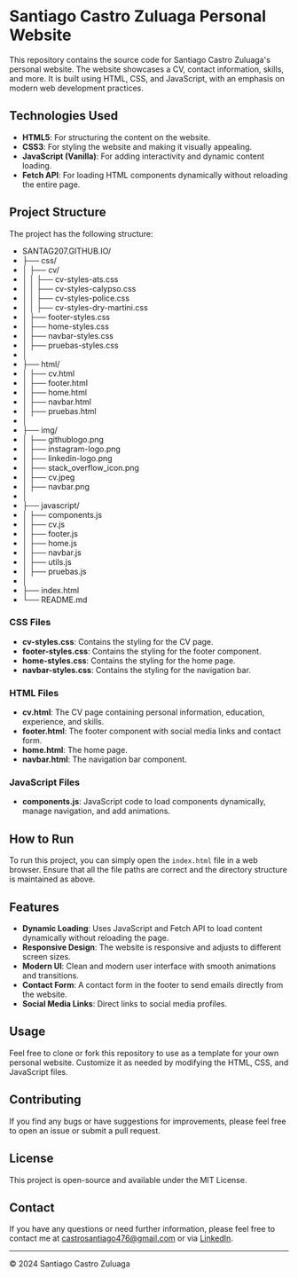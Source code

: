 # Santiago Castro Zuluaga Personal Website

This repository contains the source code for Santiago Castro Zuluaga's personal website. The website showcases a CV, contact information, skills, and more. It is built using HTML, CSS, and JavaScript, with an emphasis on modern web development practices.

## Technologies Used

- **HTML5**: For structuring the content on the website.
- **CSS3**: For styling the website and making it visually appealing.
- **JavaScript (Vanilla)**: For adding interactivity and dynamic content loading.
- **Fetch API**: For loading HTML components dynamically without reloading the entire page.

## Project Structure

The project has the following structure:
- SANTAG207.GITHUB.IO/
- ├── css/
- │   ├── cv/
- │   │   ├── cv-styles-ats.css
- │   │   ├── cv-styles-calypso.css
- │   │   ├── cv-styles-police.css
- │   │   ├── cv-styles-dry-martini.css
- │   ├── footer-styles.css
- │   ├── home-styles.css
- │   ├── navbar-styles.css
- │   ├── pruebas-styles.css
- │
- ├── html/
- │   ├── cv.html
- │   ├── footer.html
- │   ├── home.html
- │   ├── navbar.html
- │   ├── pruebas.html
- │
- ├── img/
- │   ├── githublogo.png
- │   ├── instagram-logo.png
- │   ├── linkedin-logo.png
- │   ├── stack_overflow_icon.png
- │   ├── cv.jpeg
- │   ├── navbar.png
- │
- ├── javascript/
- │   ├── components.js
- │   ├── cv.js
- │   ├── footer.js
- │   ├── home.js
- │   ├── navbar.js
- │   ├── utils.js
- │   ├── pruebas.js
- │
- ├── index.html
- └── README.md

### CSS Files

- **cv-styles.css**: Contains the styling for the CV page.
- **footer-styles.css**: Contains the styling for the footer component.
- **home-styles.css**: Contains the styling for the home page.
- **navbar-styles.css**: Contains the styling for the navigation bar.

### HTML Files

- **cv.html**: The CV page containing personal information, education, experience, and skills.
- **footer.html**: The footer component with social media links and contact form.
- **home.html**: The home page.
- **navbar.html**: The navigation bar component.

### JavaScript Files

- **components.js**: JavaScript code to load components dynamically, manage navigation, and add animations.

## How to Run

To run this project, you can simply open the `index.html` file in a web browser. Ensure that all the file paths are correct and the directory structure is maintained as above.

## Features

- **Dynamic Loading**: Uses JavaScript and Fetch API to load content dynamically without reloading the page.
- **Responsive Design**: The website is responsive and adjusts to different screen sizes.
- **Modern UI**: Clean and modern user interface with smooth animations and transitions.
- **Contact Form**: A contact form in the footer to send emails directly from the website.
- **Social Media Links**: Direct links to social media profiles.

## Usage

Feel free to clone or fork this repository to use as a template for your own personal website. Customize it as needed by modifying the HTML, CSS, and JavaScript files.

## Contributing

If you find any bugs or have suggestions for improvements, please feel free to open an issue or submit a pull request.

## License

This project is open-source and available under the MIT License.

## Contact

If you have any questions or need further information, please feel free to contact me at [castrosantiago476@gmail.com](mailto:castrosantiago476@gmail.com) or via [LinkedIn](https://www.linkedin.com/in/santiago-castro-zuluaga-9959bb252/).

-----

© 2024 Santiago Castro Zuluaga
